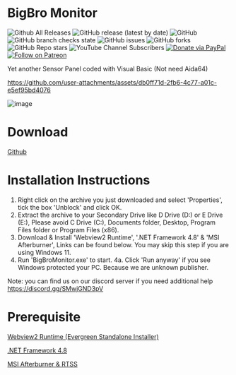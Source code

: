 # BigBro Monitor
![Github All Releases](https://img.shields.io/github/downloads/qiangqiang101/BigBro-Monitor/total.svg)
![GitHub release (latest by date)](https://img.shields.io/github/v/release/qiangqiang101/BigBro-Monitor)
![GitHub](https://img.shields.io/github/license/qiangqiang101/BigBro-Monitor)
![GitHub branch checks state](https://img.shields.io/github/checks-status/qiangqiang101/BigBro-Monitor/master)
![GitHub issues](https://img.shields.io/github/issues/qiangqiang101/BigBro-Monitor)
![GitHub forks](https://img.shields.io/github/forks/qiangqiang101/BigBro-Monitor?style=social)
![GitHub Repo stars](https://img.shields.io/github/stars/qiangqiang101/BigBro-Monitor?style=social)
![YouTube Channel Subscribers](https://img.shields.io/youtube/channel/subscribers/UCAZlasvEy1euunP1M7nwj5Q?style=social)
[![Donate via PayPal](https://img.shields.io/badge/Donate-Paypal-brightgreen)](https://paypal.me/imnotmental)
[![Follow on Patreon](https://img.shields.io/badge/Donate-Patreon-orange)](https://www.patreon.com/imnotmental)

Yet another Sensor Panel coded with Visual Basic (Not need Aida64)

https://github.com/user-attachments/assets/db0ff71d-2fb6-4c77-a01c-e5ef95bd4076

![image](https://github.com/user-attachments/assets/2ed58fc7-e445-47fe-944a-0ce96fcbdd63)

# Download
[Github](https://github.com/qiangqiang101/BigBro-Monitor/releases)

# Installation Instructions
1. Right click on the archive you just downloaded and select 'Properties', tick the box 'Unblock' and click OK. 
2. Extract the archive to your Secondary Drive like D Drive (D:\) or E Drive (E:\), Please avoid C Drive (C:\), Documents folder, Desktop, Program Files folder or Program Files (x86).
3. Download & Install 'Webview2 Runtime', '.NET Framework 4.8' & 'MSI Afterburner', Links can be found below. You may skip this step if you are using Windows 11.
4. Run 'BigBroMonitor.exe' to start.
4a. Click 'Run anyway' if you see Windows protected your PC. Because we are unknown publisher.

Note: you can find us on our discord server if you need additional help https://discord.gg/SMwjGND3pV

# Prerequisite
[Webview2 Runtime (Evergreen Standalone Installer)](https://developer.microsoft.com/en-us/microsoft-edge/webview2/#download-section)

[.NET Framework 4.8](https://dotnet.microsoft.com/download/dotnet-framework/thank-you/net48-web-installer)

[MSI Afterburner & RTSS](https://www.msi.com/Landing/afterburner/graphics-cards)
